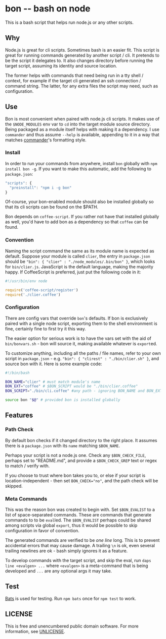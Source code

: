 # bon -- bash on node

This is a bash script that helps run node.js or any other scripts.


## Why

Node.js is great for cli scripts.  Sometimes bash is an easier fit.
This script is great for running commands generated by another script / cli.
It pretends to be the script it delegates to.  It also changes directory
before running the target script, assuming its identity and source location.

The former helps with commands that need being run in a tty shell / context,
for example if the target cli generated an ssh connection / command string.
The latter, for any extra files the script may need, such as configuration.


## Use

Bon is most convenient when paired with node.js cli scripts. It makes use of
the `$NODE_MODULES` env var to `cd` into the target module source directory.
Being packaged as a module itself helps with making it a dependency.
I use `commander` and thus assume `--help` is available, appending to it in
a way that matches [commander](https://github.com/visionmedia/commander.js)'s
formatting style.


### Install

In order to run your commands from anywhere, install `bon` globally with
`npm install bon -g`.  If you want to make this automatic,
add the following to `package.json`:

```js
"scripts": {
  "preinstall": "npm i -g bon"
}
```

Of-course, your bon-enabled module should also be installed globally
so that its cli scripts can be found on the $PATH.

Bon depends on `coffee-script`.  If you rather not have that installed globally
as well, you'd have to add bon as a dependency so that `coffee` can be found.


### Convention

Naming the script command the same as its module name is expected as default.
Suppose your module is called `clier`, the entry in `package.json` should be
`"bin": { "clier" : "./node_modules/.bin/bon" }`, which looks for
`bin/clier.js`.  JavaScript is the default language, making the majority happy.
If CoffeeScript is preferred, just put the following code in it:

```js
#!/usr/bin/env node

require('coffee-script/register')
require('./clier.coffee')
```


### Configuration

There are config vars that override `bon`'s defaults.
If bon is exclusively paired with a single node script,
exporting them to the shell environment is fine,
certainly fine to first try it this way.

The easier option for serious work is to have the vars set with the aid of
`bin/bonvars.sh` - bon will source it, making available whatever is `export`ed.

To customize anything, including all the paths / file names, refer to your own
script in `package.json` - e.g. `"bin": { "clirest" : "./bin/clier.sh" }`, and
source bon with it.  Here is some example code:

```bash
#!/bin/bash

BON_NAME="clier" # must match module's name
BON_EXT="coffee" # $BON_SCRIPT would be "./bin/clier.coffee"
BON_SCRIPT="./bin/cli.coffee" #any path - ignoring BON_NAME and BON_EXT

source bon "$@" # provided bon is installed globally
```


## Features

### Path Check

By default bon checks if it changed directory to the right place.
It assumes there is a `package.json` with its `name` matching `$BON_NAME`.

Perhaps your script is not a node.js one.  Check any `$BON_CHECK_FILE`,
perhaps set to "README.md", and provide a `$BON_CHECK_GREP`
text or regex to match / verify with.

If you choose to trust where bon takes you to,
or else if your script is location-independent - then
set `BON_CHECK="no"`, and the path check will be skipped.


### Meta Commands

This was the reason bon was created to begin with.
Set `$BON_EVALIST` to a list of space-separated commands.
These are commands that generate commands to to be `eval`led.
The `$BON_EVALIST` perhaps could be shared among scripts via global `export`,
thus it would be possible to skip configuration in favor of convention.

The generated commands are verified to be *one line* long.
This is to prevent accidental errors that may cause damage.
A trailing `\n` is ok, even several trailing newlines are ok -
bash simply ignores it as a feature.

To develop commands with the target script, and skip the eval, run
`daps line <evalgen> ...` where `<evalgen>` is a meta-command that is
being developed and `...` are any optional args it may take.


## Test

[Bats](https://github.com/sstephenson/bats) is used for testing.
Run `npm bats` once for `npm test` to work.


## LICENSE

This is free and unencumbered public domain software.
For more information, see [UNLICENSE](http://unlicense.org).
